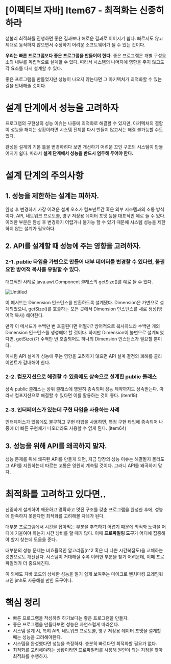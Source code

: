 # [이펙티브 자바] Item67 - 최적화는 신중히 하라

섣불리 최적화를 진행하면 좋은 결과보다 해로운 결과로 이어지기 쉽다. 빠르지도 않고 제대로 동작하지 않으면서 수정하기 어려운 소프트웨어가 될 수 있는 것이다.

**우리는 빠른 프로그램보다 좋은 프로그램을 만들어야 한다.** 좋은 프로그램은 개별 구성요소의 내부를 독립적으로 설계할 수 있다. 따라서 시스템의 나머지에 영향을 주지 않고도 각 요소를 다시 설계할 수 있다.

좋은 프로그램을 만들었지만 성능이 나오지 않는다면 그 아키텍처가 최적화할 수 있는 길을 안내해줄 것이다.

# 설계 단계에서 성능을 고려하자

프로그램의 구현상의 성능 이슈는 나중에 최적화로 해결할 수 있지만, 아키텍처의 결함이 성능을 해치는 상황이라면 시스템 전체를 다시 만들지 않고서는 해결 불가능할 수도 있다. 

완성된 설계의 기본 틀을 변경하려다 보면 개선하기 어려운 꼬인 구조의 시스템이 만들어지기 쉽다. 따라서 **설계 단계에서 성능을 반드시 염두해 두어야 한다.**

# 설계 단계의 주의사항

## 1. 성능을 제한하는 설계는 피하자.

완성 후 변경하기 가장 어려운 설계 오소가 컴포넌트간 혹은 외부 시스템과의 소통 방식이다. API, 네트워크 프로토콜, 영구 저장용 데이터 포맷 등을 대표적인 예로 들 수 있다. 이러한 부분은 완성 후 변경하기 어렵거나 불가능 할 수 있기 때문에 시스템 성능을 제한하지 않는 설계가 필요하다.

## 2. API를 설계할 때 성능에 주는 영향을 고려하자.

### 2-1. **public 타입을 가변으로 만들어 내부 데이터를 변경할 수 있다면, 불필요한 방어적 복사를 유발할 수 있다.**

대표적인 사례로 java.awt.Component 클래스의 getSize()를 예로 들 수 있다.

![Untitled](%5B%E1%84%8B%E1%85%B5%E1%84%91%E1%85%A6%E1%86%A8%E1%84%90%E1%85%B5%E1%84%87%E1%85%B3%20%E1%84%8C%E1%85%A1%E1%84%87%E1%85%A1%5D%20Item67%20-%20%E1%84%8E%E1%85%AC%E1%84%8C%E1%85%A5%E1%86%A8%E1%84%92%E1%85%AA%E1%84%82%E1%85%B3%E1%86%AB%20%E1%84%89%E1%85%B5%E1%86%AB%E1%84%8C%E1%85%AE%E1%86%BC%E1%84%92%E1%85%B5%20%E1%84%92%E1%85%A1%E1%84%85%E1%85%A1%20a1e0c26e05d6408c9e7f6cacf37df056/Untitled.png)

이 메서드는 Dimension 인스턴스를 반환하도록 설계됐다. Dimension은 가변으로 설계되었으니, getSize()를 호출하는 모든 곳에서 Dimension 인스턴스를 새로 생성(방어적 복사) 해야한다. 

만약 이 메서드가 수백만 번 호출된다면 어떨까?  방어적으로 복사하느라 수백만 개의 Dimension 인스턴스를 생성해야 할 것이다. 하지만 Dimension이 불변으로 설계되었다면, getSize()가 수백만 번 호출되어도 하나의 Dimension 인스턴스가 필요할 뿐이다. 

이처럼 API 설계가 성능에 주는 영향을 고려하지 않으면 API 설계 결정의 폐해를 클라이언트가 감내해야 한다.

### 2-2. **컴포지션으로 해결할 수 있음에도 상속으로 설계한 public 클래스**

상속 public 클래스는 상위 클래스에 영원히 종속되며 성능 제약까지도 상속받는다. 따라서 컴포지션으로 해결할 수 있다면 이를 활용하는 것이 좋다. (item18)

### 2-3. **인터페이스가 있는데 구현 타입을 사용하는 사례**

인터페이스가 있음에도 불구하고 구현 타입을 사용하면, 특정 구현 타입에 종속되어 나중에 더 빠른 구현체가 나오더라도 사용할 수 없게 된다. (item64)

## 3. 성능을 위해 API를 왜곡하지 말자.

성능 문제를 위해 왜곡된 API를 만들게 되면, 지금 당장의 성능 이슈는 해결될지 몰라도 그 API를 지원하는데 따르는 고통은 영원히 계속될 것이다. 그러니 API를 왜곡하지 말자.

# 최적화를 고려하고 있다면..

신중하게 설계하여 깨끗하고 명확하고 멋진 구조를 갖춘 프로그램을 완성한 후에, 성능에 만족하지 못한다면 최적화를 고려해볼 차례가 된다.

대부분 프로그램에서 시간을 잡아먹는 부분을 추측하기 어렵기 때문에 최적화 노력을 어디에 기울여야 하는지 시간 낭비를 할 때가 많다. 이때 **프로파일링 도구**가 어디에 집중해야 할지 찾는데 도움을 준다.

대부분의 성능 문제는 비효율적인 알고리즘(n^2 혹은 더 나쁜 시간복잡도)을 교체하는 것만으로도 개선된다. 시스템이 거대해질 수록 이러한 부분을 찾기 어려운데, 이때 프로파일러가 더 중요해진다.

이 외에도 자바 코드의 상세한 성능을 알기 쉽게 보여주는 마이크로 벤치마킹 프레임워크인 jmh도 사용해볼 만한 도구이다.

# 핵심 정리

- 빠른 프로그램을 작성하려 하기보다는 좋은 프로그램을 만들자.
- 좋은 프로그램을 만들다보면 성능은 자연스럽게 따라온다.
- 시스템 설계 시, 특히 API, 네트워크 프로토콜, 영구 저장용 데이터 포맷을 설계할 때는 성능을 고려해야한다.
- 시스템을 완성했다면 성능을 측정하자. 충분히 빠르다면 최적화할 필요가 없다.
- 최적화를 고려해야하는 상황이라면 프로파일러를 사용해 원인이 되는 지점을 찾아 최적화를 수행하자.